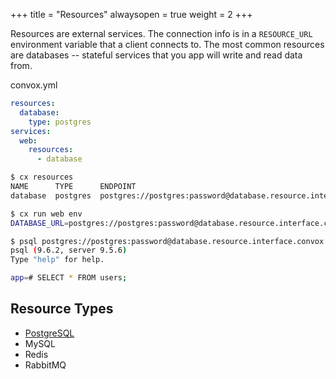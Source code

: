 +++
title = "Resources"
alwaysopen = true
weight = 2
+++

Resources are external services. The connection info is in a `RESOURCE_URL` environment variable that a client connects to. The most common resources are databases -- stateful services that you app will write and read data from.

convox.yml

```yaml
resources:
  database:
    type: postgres
services:
  web:
    resources:
      - database
```

```sh
$ cx resources
NAME      TYPE      ENDPOINT
database  postgres  postgres://postgres:password@database.resource.interface.convox:5432/app?sslmode=disable

$ cx run web env
DATABASE_URL=postgres://postgres:password@database.resource.interface.convox:5432/app?sslmode=disable

$ psql postgres://postgres:password@database.resource.interface.convox:5432/app?sslmode=disable
psql (9.6.2, server 9.5.6)
Type "help" for help.

app=# SELECT * FROM users;
```

## Resource Types

- [PostgreSQL](postgres)
- MySQL
- Redis
- RabbitMQ
